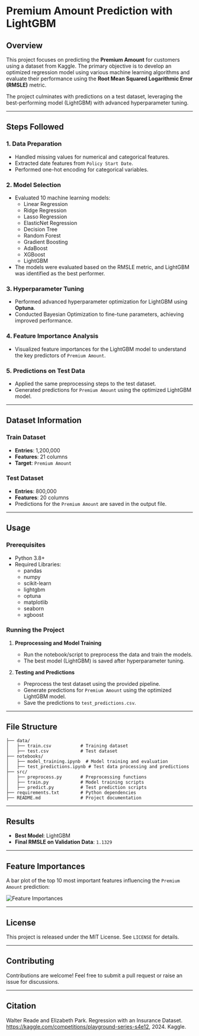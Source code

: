 # Premium Amount Prediction with LightGBM

## Overview
This project focuses on predicting the **Premium Amount** for customers using a dataset from Kaggle. The primary objective is to develop an optimized regression model using various machine learning algorithms and evaluate their performance using the **Root Mean Squared Logarithmic Error (RMSLE)** metric.

The project culminates with predictions on a test dataset, leveraging the best-performing model (LightGBM) with advanced hyperparameter tuning.

---

## Steps Followed

### 1. Data Preparation
- Handled missing values for numerical and categorical features.
- Extracted date features from `Policy Start Date`.
- Performed one-hot encoding for categorical variables.

### 2. Model Selection
- Evaluated 10 machine learning models:
  - Linear Regression
  - Ridge Regression
  - Lasso Regression
  - ElasticNet Regression
  - Decision Tree
  - Random Forest
  - Gradient Boosting
  - AdaBoost
  - XGBoost
  - LightGBM
- The models were evaluated based on the RMSLE metric, and LightGBM was identified as the best performer.

### 3. Hyperparameter Tuning
- Performed advanced hyperparameter optimization for LightGBM using **Optuna**.
- Conducted Bayesian Optimization to fine-tune parameters, achieving improved performance.

### 4. Feature Importance Analysis
- Visualized feature importances for the LightGBM model to understand the key predictors of `Premium Amount`.

### 5. Predictions on Test Data
- Applied the same preprocessing steps to the test dataset.
- Generated predictions for `Premium Amount` using the optimized LightGBM model.

---

## Dataset Information

### Train Dataset
- **Entries**: 1,200,000
- **Features**: 21 columns
- **Target**: `Premium Amount`

### Test Dataset
- **Entries**: 800,000
- **Features**: 20 columns
- Predictions for the `Premium Amount` are saved in the output file.

---

## Usage

### Prerequisites
- Python 3.8+
- Required Libraries:
  - pandas
  - numpy
  - scikit-learn
  - lightgbm
  - optuna
  - matplotlib
  - seaborn
  - xgboost
    


### Running the Project
1. **Preprocessing and Model Training**
   - Run the notebook/script to preprocess the data and train the models.
   - The best model (LightGBM) is saved after hyperparameter tuning.

2. **Testing and Predictions**
   - Preprocess the test dataset using the provided pipeline.
   - Generate predictions for `Premium Amount` using the optimized LightGBM model.
   - Save the predictions to `test_predictions.csv`.

---

## File Structure
```plaintext
├── data/
│   ├── train.csv           # Training dataset
│   ├── test.csv            # Test dataset
├── notebooks/
│   ├── model_training.ipynb  # Model training and evaluation
│   ├── test_predictions.ipynb # Test data processing and predictions
├── src/
│   ├── preprocess.py       # Preprocessing functions
│   ├── train.py            # Model training scripts
│   ├── predict.py          # Test prediction scripts
├── requirements.txt        # Python dependencies
├── README.md               # Project documentation
```

---

## Results
- **Best Model**: LightGBM
- **Final RMSLE on Validation Data**: `1.1329`

---

## Feature Importances
A bar plot of the top 10 most important features influencing the `Premium Amount` prediction:

![Feature Importances](images/feature_importances.png)

---

## License
This project is released under the MIT License. See `LICENSE` for details.

---

## Contributing
Contributions are welcome! Feel free to submit a pull request or raise an issue for discussions.

---

## Citation
Walter Reade and Elizabeth Park. Regression with an Insurance Dataset. https://kaggle.com/competitions/playground-series-s4e12, 2024. Kaggle.

